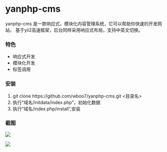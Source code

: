 # yanphp-cms
yanphp-cms 是一款响应式，模块化内容管理系统，它可以帮助你快速的开发网站，
基于yii2高速框架，后台同样采用响应式布局，支持中英文切换。

<h3>特色</h3>
<ul>
<li>响应式开发</li>
<li>模块化开发</li>
<li>标签调用</li>
</ul>

<h3>安装</h3>
<ol>
   <li>git clone https://github.com/wboo7/yanphp-cms.git <目录名></li>
   <li>执行“域名/initdata/index.php”，初始化数据</li>
   <li>执行“域名/index.php/install”,安装</li>
</ol>
<h3>截图</h3>
<p><img src="https://github.com/wboo7/yanphp-cms/blob/master/statics/screenshot/s1.png"></p>
<p><img src="https://github.com/wboo7/yanphp-cms/blob/master/statics/screenshot/s2.png"></p>



